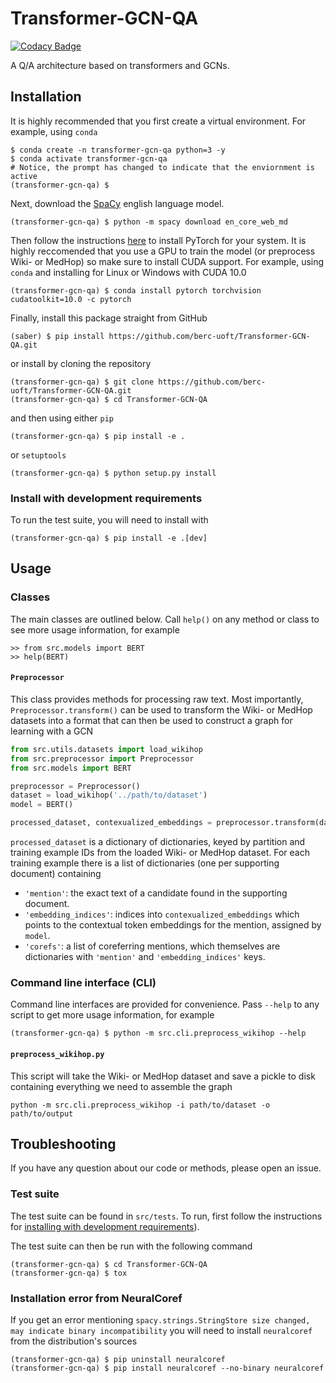 # Transformer-GCN-QA

[![Codacy Badge](https://api.codacy.com/project/badge/Grade/e25aeff5b35046e3831c4517efe0b813)](https://app.codacy.com/app/JohnGiorgi/Transformer-GCN-QA?utm_source=github.com&utm_medium=referral&utm_content=berc-uoft/Transformer-GCN-QA&utm_campaign=Badge_Grade_Dashboard)

A Q/A architecture based on transformers and GCNs.

## Installation

It is highly recommended that you first create a virtual environment. For example, using `conda`

```
$ conda create -n transformer-gcn-qa python=3 -y
$ conda activate transformer-gcn-qa
# Notice, the prompt has changed to indicate that the enviornment is active
(transformer-gcn-qa) $ 
```

Next, download the [SpaCy](https://spacy.io/) english language model.

```
(transformer-gcn-qa) $ python -m spacy download en_core_web_md
```

Then follow the instructions [here](https://pytorch.org/get-started/locally/) to install PyTorch for your system. It is highly reccomended that you use a GPU to train the model (or preprocess Wiki- or MedHop) so make sure to install CUDA support. For example, using `conda` and installing for Linux or Windows with CUDA 10.0

```
(transformer-gcn-qa) $ conda install pytorch torchvision cudatoolkit=10.0 -c pytorch
```

Finally, install this package straight from GitHub

```
(saber) $ pip install https://github.com/berc-uoft/Transformer-GCN-QA.git
```

or install by cloning the repository

```
(transformer-gcn-qa) $ git clone https://github.com/berc-uoft/Transformer-GCN-QA.git
(transformer-gcn-qa) $ cd Transformer-GCN-QA
```

and then using either `pip`

```
(transformer-gcn-qa) $ pip install -e .
```

 or `setuptools`

```
(transformer-gcn-qa) $ python setup.py install
```

### Install with development requirements

To run the test suite, you will need to install with

```
(transformer-gcn-qa) $ pip install -e .[dev]
```

## Usage

### Classes

The main classes are outlined below. Call `help()` on any method or class to see more usage information, for example

```
>> from src.models import BERT
>> help(BERT)
```

#### `Preprocessor`

This class provides methods for processing raw text. Most importantly, `Preprocessor.transform()` can be used to transform the Wiki- or MedHop datasets into a format that can then be used to construct a graph for learning with a GCN

```python
from src.utils.datasets import load_wikihop
from src.preprocessor import Preprocessor
from src.models import BERT

preprocessor = Preprocessor()
dataset = load_wikihop('../path/to/dataset')
model = BERT()

processed_dataset, contexualized_embeddings = preprocessor.transform(dataset, model)
```

`processed_dataset` is a dictionary of dictionaries, keyed by partition and training example IDs from the loaded Wiki- or MedHop dataset. For each training example there is a list of dictionaries (one per supporting document) containing

  - `'mention'`: the exact text of a candidate found in the supporting document.
  - `'embedding_indices'`: indices into `contexualized_embeddings` which points to the contextual token embeddings for the mention, assigned by `model`.
  - `'corefs'`: a list of coreferring mentions, which themselves are dictionaries with `'mention'` and `'embedding_indices'` keys.

### Command line interface (CLI)

Command line interfaces are provided for convenience. Pass `--help` to any script to get more usage information, for example

```
(transformer-gcn-qa) $ python -m src.cli.preprocess_wikihop --help
```

#### `preprocess_wikihop.py`

This script will take the Wiki- or MedHop dataset and save a pickle to disk containing everything we need to assemble the graph

```
python -m src.cli.preprocess_wikihop -i path/to/dataset -o path/to/output
```

## Troubleshooting

If you have any question about our code or methods, please open an issue.

### Test suite

The test suite can be found in `src/tests`. To run, first follow the instructions for [installing with development requirements](#install-with-development-requirements)). 

The test suite can then be run with the following command

```
(transformer-gcn-qa) $ cd Transformer-GCN-QA
(transformer-gcn-qa) $ tox
```

### Installation error from NeuralCoref

If you get an error mentioning `spacy.strings.StringStore size changed, may indicate binary incompatibility` you will need to install `neuralcoref` from the distribution's sources

```
(transformer-gcn-qa) $ pip uninstall neuralcoref
(transformer-gcn-qa) $ pip install neuralcoref --no-binary neuralcoref
```
